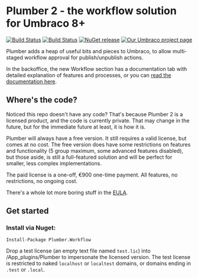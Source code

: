 # Plumber 2 - the workflow solution for Umbraco 8+
[![Build Status](https://nathanwoulfe.visualstudio.com/Plumber%202/_apis/build/status/Plumber%208%20RTM%20CI?branchName=master)](https://nathanwoulfe.visualstudio.com/Plumber%202/_build/latest?definitionId=5&branchName=master)
[![Build Status](https://nathanwoulfe.visualstudio.com/Plumber%202/_apis/build/status/Plumber%208%20DEV%20CI?branchName=master)](https://nathanwoulfe.visualstudio.com/Plumber%202/_build/latest?definitionId=4&branchName=master)
[![NuGet release](https://img.shields.io/nuget/dt/Plumber.Workflow.svg)](https://www.nuget.org/packages/Plumber.Workflow)
[![Our Umbraco project page](https://img.shields.io/badge/our-umbraco-brightgreen.svg)](https://our.umbraco.org/projects/backoffice-extensions/plumber-workflow-for-umbraco)

Plumber adds a heap of useful bits and pieces to Umbraco, to allow multi-staged workflow approval for publish/unpublish actions. 

In the backoffice, the new Workflow section has a documentation tab with detailed explanation of features and processes, or you can [read the documentation here](DOCS.md).

## Where's the code?
Noticed this repo doesn't have any code? That's because Plumber 2 is a licensed product, and the code is currently private. That may change in the future, but for the immediate future at least, it is how it is.

Plumber will always have a free version. It still requires a valid license, but comes at no cost. The free version does have some restrictions on features and functionality (5 group maximum, some advanced features disabled), but those aside, is still a full-featured solution and will be perfect for smaller, less complex implementations.

The paid license is a one-off, &euro;900 one-time payment. All features, no restrictions, no ongoing cost.

There's a whole lot more boring stuff in the [EULA](EULA.md).

## Get started

### Install via Nuget:

```Install-Package Plumber.Workflow```

Drop a test license (an empty text file named `test.lic`) into /App_plugins/Plumber to impersonate the licensed version. The test license is restricted to naked `localhost` or `localtest` domains, or domains ending in `.test` or `.local`.
